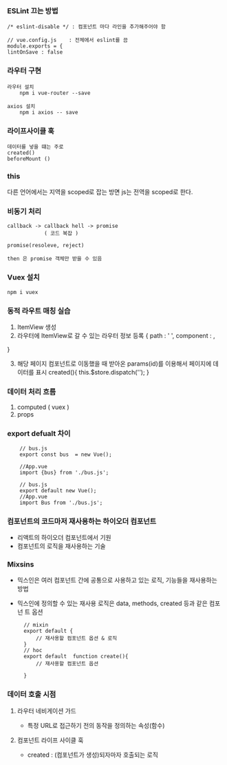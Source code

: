 ### ESLint 끄는 방법

    /* eslint-disable */ : 컴포넌트 마다 라인을 추가해주어야 함

    // vue.config.js    : 전체에서 eslint를 끔
    module.exports = {
    lintOnSave : false

### 라우터 구현

    라우터 설치
        npm i vue-router --save

    axios 설치
        npm i axios -- save

### 라이프사이클 훅

    데이터를 넣을 떄는 주로
    created()
    beforeMount ()

### this

다른 언어에서는 지역을 scoped로 잡는 방면
js는 전역을 scoped로 한다.

### 비동기 처리

    callback -> callback hell -> promise
                ( 코드 복잡 )

    promise(resoleve, reject)

    then 은 promise 객체만 받을 수 있음

### Vuex 설치

    npm i vuex


### 동적 라우트 매칭 실습
1. ItemView 생성
2. 라우터에 ItemView로 갈 수 있는 라우터 정보 등록
{
    path : ' ',
    component : ,

}

3. 해당 페이지 컴포넌트로 이동했을 때 받아온 params(id)를 이용해서 페이지에 데이터를 표시
created(){
    this.$store.dispatch('');
}


### 데이터 처리 흐름 
1. computed ( vuex )
2. props 

### export defualt 차이

        // bus.js
        export const bus  = new Vue();

        //App.vue
        import {bus} from './bus.js';

        // bus.js 
        export default new Vue();
        //App.vue
        import Bus from './bus.js';


### 컴포넌트의 코드마저 재사용하는 하이오더 컴포넌트

- 리액트의 하이오더 컴포넌트에서 기원
- 컴포넌트의 로직을 재사용하는 기술


### Mixsins

- 믹스인은 여러 컴포넌트 간에 공통으로 사용하고 있는 로직, 기능들을 재사용하는 방법
- 믹스인에 정의할 수 있는 재사용 로직은
data, methods, created 등과 같은 컴포넌 트 옵션 

    
        // mixin
        export default {
            // 재사용할 컴포넌트 옵션 & 로직 
        }
        // hoc
        export default  function create(){
            // 재사용할 컴포넌트 옵션
            
        }

### 데이터 호출 시점

1. 라우터 네비게이션 가드 
    - 특정 URL로 접근하기 전의 동작을 정의하는 속성(함수)

2. 컴포넌트 라이프 사이클 훅
    - created : (컴포넌트가 생성)되자마자 호출되는 로직 



